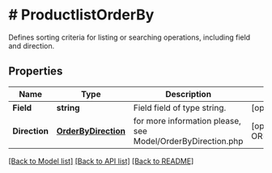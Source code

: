 # # ProductlistOrderBy
Defines sorting criteria for listing or searching operations, including field and direction.

## Properties 


Name | Type | Description | Notes
------------ | ------------- | ------------- | -------------
**Field**| **string** | Field field of type string.  | [optional]
**Direction**| [**OrderByDirection**](OrderByDirection.md) |  for more information please, see Model/OrderByDirection.php  | [optional] [default to ORDERBYDIRECTION_DEFAULT]


[[Back to Model list]](../../README.md#models) [[Back to API list]](../../README.md#endpoints) [[Back to README]](../../README.md)

